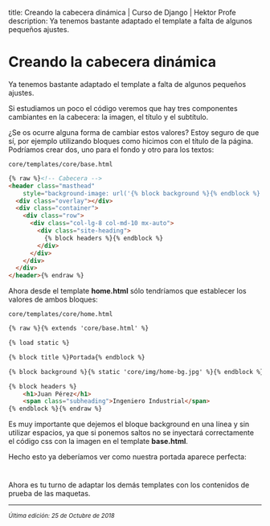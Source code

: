 title: Creando la cabecera dinámica | Curso de Django | Hektor Profe
description: Ya tenemos bastante adaptado el template a falta de algunos pequeños ajustes.

<style>
.admonition.note > .superfences-tabs > label:hover, .headerlink{ color: #018dc5 !important; }
.admonition.note { box-shadow: none; margin: 0; padding: 0; border-left: 0; border-radius: 0; font-size: 105%; }
.admonition.note label{ font-size: 91%; }
.admonition.note > .admonition-title { display: none; }
</style>

# Creando la cabecera dinámica

Ya tenemos bastante adaptado el template a falta de algunos pequeños ajustes.

Si estudiamos un poco el código veremos que hay tres componentes cambiantes en la cabecera: la imagen, el título y el subtítulo.

¿Se os ocurre alguna forma de cambiar estos valores? Estoy seguro de que sí, por ejemplo utilizando bloques como hicimos con el título de la página. Podríamos crear dos, uno para el fondo y otro para los textos:

`core/templates/core/base.html`
```html
{% raw %}<!-- Cabecera -->
<header class="masthead" 
    style="background-image: url('{% block background %}{% endblock %}')">
  <div class="overlay"></div>
  <div class="container">
    <div class="row">
      <div class="col-lg-8 col-md-10 mx-auto">
        <div class="site-heading">
          {% block headers %}{% endblock %}
        </div>
      </div>
    </div>
  </div>
</header>{% endraw %}
```

Ahora desde el template **home.html** sólo tendríamos que establecer los valores de ambos bloques:

`core/templates/core/home.html`

```html
{% raw %}{% extends 'core/base.html' %}

{% load static %}

{% block title %}Portada{% endblock %}

{% block background %}{% static 'core/img/home-bg.jpg' %}{% endblock %}

{% block headers %}
    <h1>Juan Pérez</h1>
    <span class="subheading">Ingeniero Industrial</span>
{% endblock %}{% endraw %}
```

Es muy importante que dejemos el bloque background en una línea y sin utilizar espacios, ya que si ponemos saltos no se inyectará correctamente el código css con la imagen en el template **base.html**.

Hecho esto ya deberíamos ver como nuestra portada aparece perfecta:

<div style="text-align:center;margin-top:25px"><img class="lazy" data-src="{{cdn}}/django/27.png"/></div>

Ahora es tu turno de adaptar los demás templates con los contenidos de prueba de las maquetas.

___
<small class="edited"><i>Última edición: 25 de Octubre de 2018</i></small>